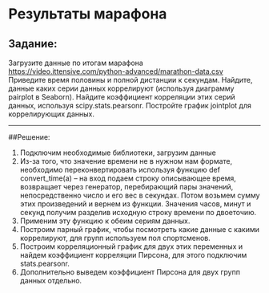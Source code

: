 # Результаты марафона
## Задание:
Загрузите данные по итогам марафона
https://video.ittensive.com/python-advanced/marathon-data.csv
Приведите время половины и полной дистанции к секундам.
Найдите, данные каких серии данных коррелируют (используя диаграмму pairplot в Seaborn).
Найдите коэффициент корреляции этих серий данных, используя scipy.stats.pearsonr.
Постройте график jointplot для коррелирующих данных.
___
##Решение:
1) Подключим необходимые библиотеки, загрузим данные
2) Из-за того, что значение времени не в нужном нам формате, необходимо переконвертировать используя функцию  def convert_time(a) – на вход подаем строку описывающее время, возвращает через генератор, перебирающий пары значений, непосредственно число и его вес в секундах.
Потом возьмем сумму этих произведений и вернем из функции. Значения часов, минут и секунд получим разделив исходную строку времени по двоеточию.
3) Применим эту функцию к обеим сериям данных.
4) Построим парный график, чтобы посмотреть какие данные с какими коррелируют, для групп используем пол спортсменов.
5) Построим корреляционный график для двух этих переменных и найдем коэффициент корреляции Пирсона, для этого подключим stats.pearsonr.
6) Дополнительно выведем коэффициент Пирсона для двух групп данных отдельно.

